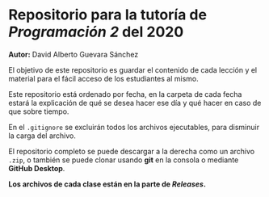 # Repositorio para la tutoría de _Programación 2_ del 2020

**Autor:** David Alberto Guevara Sánchez

El objetivo de este repositorio es guardar el contenido de cada lección y el material para el fácil acceso de los estudiantes al mismo.

Este repositorio está ordenado por fecha, en la carpeta de cada fecha estará la explicación de qué se desea hacer ese día y qué hacer en caso de que sobre tiempo.

En el `.gitignore` se excluirán todos los archivos ejecutables, para disminuir la carga del archivo.

El repositorio completo se puede descargar a la derecha como un archivo `.zip`, o también se puede clonar usando **git** en la consola o mediante **GitHub Desktop**.

**Los archivos de cada clase están en la parte de _Releases_.**
